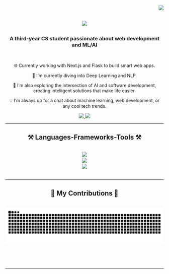 <img align="right" src="https://visitor-badge.laobi.icu/badge?page_id=quythanh.quythanh" />

<h1 align="center">
    <img src="https://readme-typing-svg.herokuapp.com/?font=Righteous&size=35&center=true&vCenter=true&width=500&height=70&duration=4000&lines=Hi+There!+👋;+I'm+Thành!;" />
</h1>

<h3 align="center">A third-year CS student passionate about web development and ML/AI</h3>

<br/>

<div align="center">
 
🌐 Currently working with Next.js and Flask to build smart web apps.

🌱 I’m currently diving into Deep Learning and NLP.

🤖 I’m also exploring the intersection of AI and software development, creating intelligent solutions that make life easier.

💡 I’m always up for a chat about machine learning, web development, or any cool tech trends.

 </div>
 
<div align="center"> 
  <a href="mailto:quythanh.dev@icloud.com">
    <img src="https://img.shields.io/badge/Gmail-333333?style=for-the-badge&logo=gmail&logoColor=red" />
  </a>
  <a href="[https://linkedin.com/in/pedro-sales-muniz](https://www.linkedin.com/in/thanh-tsan-quy-43636b21b/)" target="_blank">
    <img src="https://img.shields.io/badge/LinkedIn-0077B5?style=for-the-badge&logo=linkedin&logoColor=white" target="_blank" />
  </a>
</div>

 <hr/>
 
<h2 align="center">⚒️ Languages-Frameworks-Tools ⚒️</h2>
<br/>
<div align="center">
    <img src="https://skillicons.dev/icons?i=html,css,scss,javascript,typescript,react,tailwind,bootstrap,mui,nextjs" />
    <br>
    <img src="https://skillicons.dev/icons?i=python,flask,mysql,sqlite,firebase" />
    <br>
    <img src="https://skillicons.dev/icons?i=git,github,linux,docker" />
</div>

<br/>
<hr/>

<div align="center">
  <h2>🐍 My Contributions 🐍</h2>
  <br>
  <img alt="snake eating my contributions" src="https://raw.githubusercontent.com/quythanh/quythanh/output/github-contribution-grid-snake.svg" />
  
  <br/><br/><br/>
</div>

<hr/>
